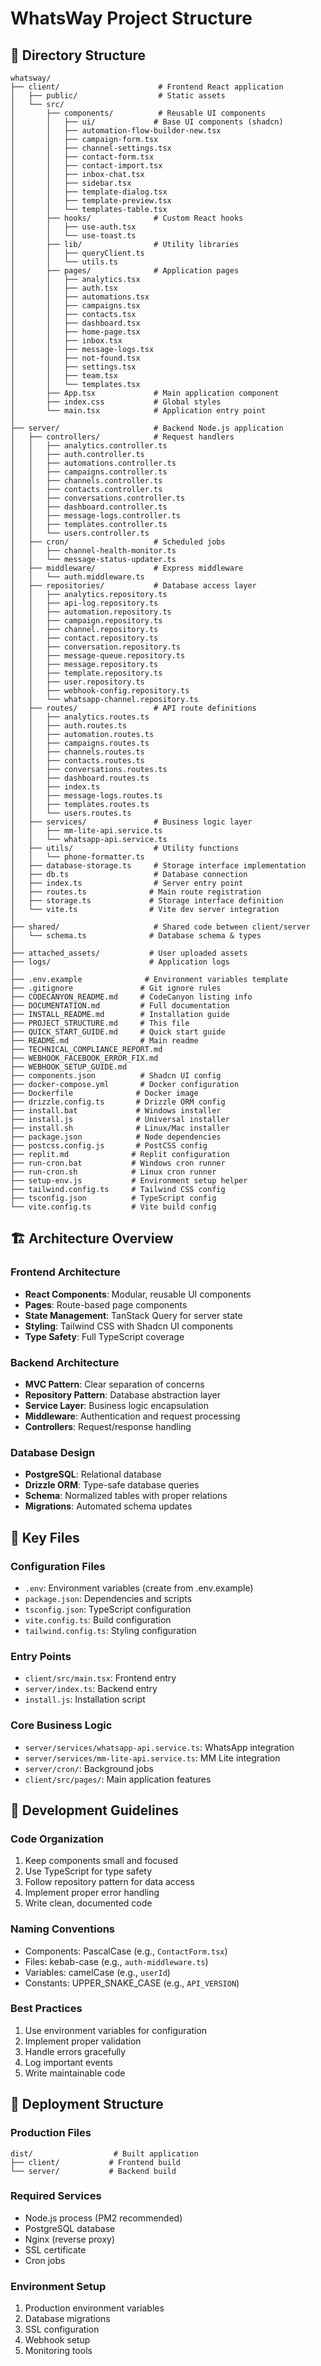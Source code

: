 # WhatsWay Project Structure

## 📁 Directory Structure

```
whatsway/
├── client/                      # Frontend React application
│   ├── public/                  # Static assets
│   └── src/
│       ├── components/          # Reusable UI components
│       │   ├── ui/             # Base UI components (shadcn)
│       │   ├── automation-flow-builder-new.tsx
│       │   ├── campaign-form.tsx
│       │   ├── channel-settings.tsx
│       │   ├── contact-form.tsx
│       │   ├── contact-import.tsx
│       │   ├── inbox-chat.tsx
│       │   ├── sidebar.tsx
│       │   ├── template-dialog.tsx
│       │   ├── template-preview.tsx
│       │   └── templates-table.tsx
│       ├── hooks/              # Custom React hooks
│       │   ├── use-auth.tsx
│       │   └── use-toast.ts
│       ├── lib/                # Utility libraries
│       │   ├── queryClient.ts
│       │   └── utils.ts
│       ├── pages/              # Application pages
│       │   ├── analytics.tsx
│       │   ├── auth.tsx
│       │   ├── automations.tsx
│       │   ├── campaigns.tsx
│       │   ├── contacts.tsx
│       │   ├── dashboard.tsx
│       │   ├── home-page.tsx
│       │   ├── inbox.tsx
│       │   ├── message-logs.tsx
│       │   ├── not-found.tsx
│       │   ├── settings.tsx
│       │   ├── team.tsx
│       │   └── templates.tsx
│       ├── App.tsx             # Main application component
│       ├── index.css           # Global styles
│       └── main.tsx            # Application entry point
│
├── server/                     # Backend Node.js application
│   ├── controllers/            # Request handlers
│   │   ├── analytics.controller.ts
│   │   ├── auth.controller.ts
│   │   ├── automations.controller.ts
│   │   ├── campaigns.controller.ts
│   │   ├── channels.controller.ts
│   │   ├── contacts.controller.ts
│   │   ├── conversations.controller.ts
│   │   ├── dashboard.controller.ts
│   │   ├── message-logs.controller.ts
│   │   ├── templates.controller.ts
│   │   └── users.controller.ts
│   ├── cron/                   # Scheduled jobs
│   │   ├── channel-health-monitor.ts
│   │   └── message-status-updater.ts
│   ├── middleware/             # Express middleware
│   │   └── auth.middleware.ts
│   ├── repositories/           # Database access layer
│   │   ├── analytics.repository.ts
│   │   ├── api-log.repository.ts
│   │   ├── automation.repository.ts
│   │   ├── campaign.repository.ts
│   │   ├── channel.repository.ts
│   │   ├── contact.repository.ts
│   │   ├── conversation.repository.ts
│   │   ├── message-queue.repository.ts
│   │   ├── message.repository.ts
│   │   ├── template.repository.ts
│   │   ├── user.repository.ts
│   │   ├── webhook-config.repository.ts
│   │   └── whatsapp-channel.repository.ts
│   ├── routes/                 # API route definitions
│   │   ├── analytics.routes.ts
│   │   ├── auth.routes.ts
│   │   ├── automation.routes.ts
│   │   ├── campaigns.routes.ts
│   │   ├── channels.routes.ts
│   │   ├── contacts.routes.ts
│   │   ├── conversations.routes.ts
│   │   ├── dashboard.routes.ts
│   │   ├── index.ts
│   │   ├── message-logs.routes.ts
│   │   ├── templates.routes.ts
│   │   └── users.routes.ts
│   ├── services/               # Business logic layer
│   │   ├── mm-lite-api.service.ts
│   │   └── whatsapp-api.service.ts
│   ├── utils/                  # Utility functions
│   │   └── phone-formatter.ts
│   ├── database-storage.ts     # Storage interface implementation
│   ├── db.ts                   # Database connection
│   ├── index.ts                # Server entry point
│   ├── routes.ts              # Main route registration
│   ├── storage.ts             # Storage interface definition
│   └── vite.ts                # Vite dev server integration
│
├── shared/                     # Shared code between client/server
│   └── schema.ts              # Database schema & types
│
├── attached_assets/           # User uploaded assets
├── logs/                      # Application logs
│
├── .env.example              # Environment variables template
├── .gitignore               # Git ignore rules
├── CODECANYON_README.md     # CodeCanyon listing info
├── DOCUMENTATION.md         # Full documentation
├── INSTALL_README.md        # Installation guide
├── PROJECT_STRUCTURE.md     # This file
├── QUICK_START_GUIDE.md     # Quick start guide
├── README.md                # Main readme
├── TECHNICAL_COMPLIANCE_REPORT.md
├── WEBHOOK_FACEBOOK_ERROR_FIX.md
├── WEBHOOK_SETUP_GUIDE.md
├── components.json          # Shadcn UI config
├── docker-compose.yml       # Docker configuration
├── Dockerfile              # Docker image
├── drizzle.config.ts       # Drizzle ORM config
├── install.bat             # Windows installer
├── install.js              # Universal installer
├── install.sh              # Linux/Mac installer
├── package.json            # Node dependencies
├── postcss.config.js       # PostCSS config
├── replit.md              # Replit configuration
├── run-cron.bat           # Windows cron runner
├── run-cron.sh            # Linux cron runner
├── setup-env.js           # Environment setup helper
├── tailwind.config.ts     # Tailwind CSS config
├── tsconfig.json          # TypeScript config
└── vite.config.ts         # Vite build config
```

## 🏗 Architecture Overview

### Frontend Architecture
- **React Components**: Modular, reusable UI components
- **Pages**: Route-based page components
- **State Management**: TanStack Query for server state
- **Styling**: Tailwind CSS with Shadcn UI components
- **Type Safety**: Full TypeScript coverage

### Backend Architecture
- **MVC Pattern**: Clear separation of concerns
- **Repository Pattern**: Database abstraction layer
- **Service Layer**: Business logic encapsulation
- **Middleware**: Authentication and request processing
- **Controllers**: Request/response handling

### Database Design
- **PostgreSQL**: Relational database
- **Drizzle ORM**: Type-safe database queries
- **Schema**: Normalized tables with proper relations
- **Migrations**: Automated schema updates

## 📝 Key Files

### Configuration Files
- `.env`: Environment variables (create from .env.example)
- `package.json`: Dependencies and scripts
- `tsconfig.json`: TypeScript configuration
- `vite.config.ts`: Build configuration
- `tailwind.config.ts`: Styling configuration

### Entry Points
- `client/src/main.tsx`: Frontend entry
- `server/index.ts`: Backend entry
- `install.js`: Installation script

### Core Business Logic
- `server/services/whatsapp-api.service.ts`: WhatsApp integration
- `server/services/mm-lite-api.service.ts`: MM Lite integration
- `server/cron/`: Background jobs
- `client/src/pages/`: Main application features

## 🔧 Development Guidelines

### Code Organization
1. Keep components small and focused
2. Use TypeScript for type safety
3. Follow repository pattern for data access
4. Implement proper error handling
5. Write clean, documented code

### Naming Conventions
- Components: PascalCase (e.g., `ContactForm.tsx`)
- Files: kebab-case (e.g., `auth-middleware.ts`)
- Variables: camelCase (e.g., `userId`)
- Constants: UPPER_SNAKE_CASE (e.g., `API_VERSION`)

### Best Practices
1. Use environment variables for configuration
2. Implement proper validation
3. Handle errors gracefully
4. Log important events
5. Write maintainable code

## 🚀 Deployment Structure

### Production Files
```
dist/                  # Built application
├── client/           # Frontend build
└── server/           # Backend build
```

### Required Services
- Node.js process (PM2 recommended)
- PostgreSQL database
- Nginx (reverse proxy)
- SSL certificate
- Cron jobs

### Environment Setup
1. Production environment variables
2. Database migrations
3. SSL configuration
4. Webhook setup
5. Monitoring tools